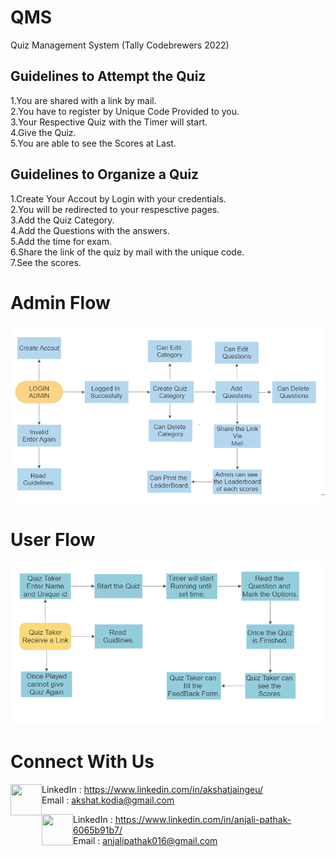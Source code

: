# QMS
Quiz Management System (Tally Codebrewers 2022)
## Guidelines to Attempt the Quiz
1.You are shared with a link by mail.<br>
2.You have to register by Unique Code Provided to you.<br>
3.Your Respective Quiz with the Timer will start.<br>4.Give the Quiz.<br>
5.You are able to see the Scores at Last.<br>

## Guidelines to Organize a Quiz
1.Create Your Accout by Login with your credentials.<br>
2.You will be redirected to your respesctive pages.<br>
3.Add the Quiz Category.<br>
4.Add the Questions with the answers.<br>
5.Add the time for exam.<br>
6.Share the link of the quiz by mail with the unique code.<br>
7.See the scores.<br>

# Admin Flow
![Admin Flow](https://github.com/akshatprogrammer/QMS/blob/master/flow1.PNG?raw=true)

# User Flow
![User Flow](https://github.com/akshatprogrammer/QMS/blob/master/flow2.PNG?raw=true)

# Connect With Us
<img src="https://user-images.githubusercontent.com/54896331/179391787-83182c0a-e276-4b5b-8208-f3d6050815af.jpg" width="50" height="50" align="left">LinkedIn : https://www.linkedin.com/in/akshatjaingeu/<br/>
Email : akshat.kodia@gmail.com<br/>

<img src="https://user-images.githubusercontent.com/54896331/179391934-52621063-f641-43a6-a525-e3419e53fe4d.jpg" width="50" height="50" align="left">LinkedIn : https://www.linkedin.com/in/anjali-pathak-6065b91b7/<br/>
Email : anjalipathak016@gmail.com


